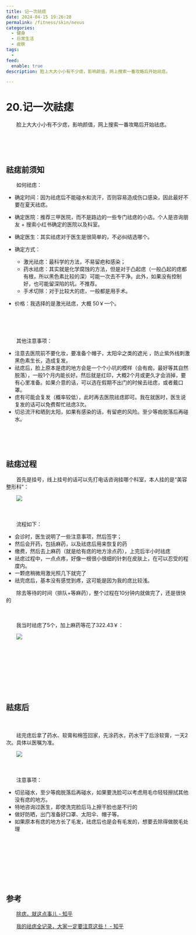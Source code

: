 ```yaml
---
title: 记一次祛痣
date: 2024-04-15 19:26:20
permalink: /fitness/skin/nevus
categories:
  - 健身
  - 日常生活
  - 皮肤
tags:
  - 
feed:
  enable: true
description: 脸上大大小小有不少痣，影响颜值，网上搜索一番攻略后开始祛痣。

---
```


# 20.记一次祛痣

　　脸上大大小小有不少痣，影响颜值，网上搜索一番攻略后开始祛痣。
<!-- more -->
　　‍

　　‍

## 祛痣前须知

　　如何祛痣：

* 确定时间：因为祛痣后不能碰水和流汗，否则容易造成伤口感染，因此最好不要在夏天祛痣。
* 确定医院：推荐三甲医院，而不是路边的一些专门祛痣的小店。个人是咨询朋友 + 搜索小红书确定的医院以及科室。
* 确定医生：其实祛痣对于医生是很简单的，不必纠结选哪个。
* 确定方式：

  * 激光祛痣：最科学的方法，不易留疤和感染；
  * 药水祛痣：其实就是化学腐蚀的方法，但是对于凸起痣（一般凸起的痣都有根，所以黑色素比较的深）可能一次去不干净。此外，如果没有控制好，也可能留深陷的坑。不推荐。
  * 手术切除：对于比较大的痣，一般都是用手术。
* 价格：我选择的是激光祛痣，大概 50￥一个。

　　‍

　　‍

　　其他注意事项：

* 注意去医院前不要化妆，要准备个帽子，太阳伞之类的遮光 ，防止紫外线刺激黑色素生长，造成复发。
* 祛痣后，脸上原本是痣的地方会是一个个小坑的模样（会有痂，最好等其自然脱落），一般1个月内能长好。然后就是红印，大概2个月或更久才会消掉，要有心里准备。如果介意的话，可以选在假期不出门的时候去祛痣，或者戴口罩。
* 痣有可能会复发（概率较低），此时再去医院祛痣即可。我在就医时，医生说复发的话可以免费帮忙祛痣3次。
* 切忌流汗和晒到太阳，如果有感染的话，有留疤的风险。至少等痂脱落后再碰水。

　　‍

　　‍

## 祛痣过程

　　首先是挂号，线上挂号的话可以先打电话咨询挂哪个科室，本人挂的是“美容整形科”：

　　​![](https://image.peterjxl.com/blog/image-20240323125654-xnjlmjq.png)​

　　‍

　　流程如下：

* 会诊时，医生说明了一些注意事项，然后签字；
* 然后会开药，包括麻药，以及祛痣后用来恢复的药
* 缴费，然后去上麻药（就是给有痣的地方涂点药），上完后半小时祛痣
* 祛痣过程中，一点点疼，好像一根很小很细的针刺在皮肤上，在可以忍受的程度内。
* 一颗痣稍微用激光照几下就完了
* 祛完痣后，基本没有感觉到疼，这可能是因为我的痣比较浅。

　　除去等待的时间（排队+等麻药），整个过程在10分钟内就做完了，还是很快的

　　‍

　　我当时祛痣了5个，加上麻药等花了322.43￥：

　　​![](https://image.peterjxl.com/blog/image-20240323155757-bx72xbl.png)​

　　‍

　　‍

　　‍

　　‍

## 祛痣后

　　‍

　　祛完痣后拿了药水、软膏和棉签回家，先涂药水，药水干了后涂软膏，一天2次。具体以医嘱为准。

　　​![](https://image.peterjxl.com/blog/image-20240323155936-vsbky2h.png)​

　　‍

　　注意事项：

* 切忌碰水，至少等痂脱落后再碰水，如果要洗脸可以考虑用毛巾轻轻擦拭其他没有痣的地方。
* 特地咨询过医生，即使洗完脸后马上擦干脸也是不行的
* 做好防晒，出门准备好口罩、太阳伞、帽子等。
* 如果原本有痣的地方长了毛发，祛痣后也是会有毛发的，想要去除得做脱毛处理

　　‍

　　‍

　　‍

　　‍

## 参考

　　[除痣，就这点事儿 - 知乎](https://zhuanlan.zhihu.com/p/265168336)

　　[我的祛痣全记录，大家一定要注意这些！ - 知乎](https://zhuanlan.zhihu.com/p/43258559)
